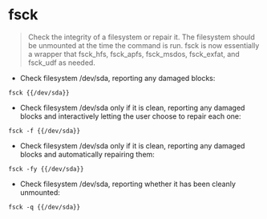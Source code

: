 # fsck

> Check the integrity of a filesystem or repair it. The filesystem should be unmounted at the time the command is run.
> fsck is now essentially a wrapper that fsck_hfs, fsck_apfs, fsck_msdos, fsck_exfat, and fsck_udf as needed.

- Check filesystem /dev/sda, reporting any damaged blocks:

`fsck {{/dev/sda}}`

- Check filesystem /dev/sda only if it is clean, reporting any damaged blocks and interactively letting the user choose to repair each one:

`fsck -f {{/dev/sda}}`

- Check filesystem /dev/sda only if it is clean, reporting any damaged blocks and automatically repairing them:

`fsck -fy {{/dev/sda}}`

- Check filesystem /dev/sda, reporting whether it has been cleanly unmounted:

`fsck -q {{/dev/sda}}`
